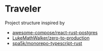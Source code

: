 # Traveler

Project structure inspired by
* [awesome-compose/react-rust-postgres](https://github.com/docker/awesome-compose/tree/e3ea3e9044dcae2ed409665d29434fa53a5a2198/react-rust-postgres)
* [LukeMathWalker/zero-to-production](https://github.com/LukeMathWalker/zero-to-production/tree/7cdcdb8e0d0a7d667223338b6308221f60b90862)
* [spa5k/monorepo-typescript-rust](https://github.com/spa5k/monorepo-typescript-rust/tree/d1832e50002ab5f6b7213785b31d1151f17b717c)